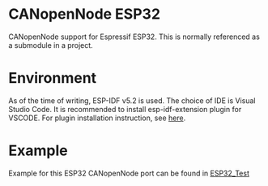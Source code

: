 # CANopenNode ESP32

CANopenNode support for Espressif ESP32. This is normally referenced as a submodule in a project.

# Environment

As of the time of writing, ESP-IDF v5.2 is used.
The choice of IDE is Visual Studio Code. It is recommended to install esp-idf-extension plugin for VSCODE. For plugin installation instruction,
see [here](https://github.com/espressif/vscode-esp-idf-extension/blob/master/docs/tutorial/install.md).

# Example

Example for this ESP32 CANopenNode port can be found in [ESP32_Test](https://github.com/sicrisembay/CANopenNode_ESP32_Test)

